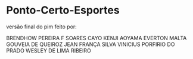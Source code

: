 # Ponto-Certo-Esportes

versão final do pim feito por:

BRENDHOW PEREIRA F SOARES
CAYO KENJI AOYAMA
EVERTON MALTA GOUVEIA DE QUEIROZ
JEAN FRANÇA SILVA
VINICIUS PORFIRIO DO PRADO
WESLEY DE LIMA RIBEIRO 
